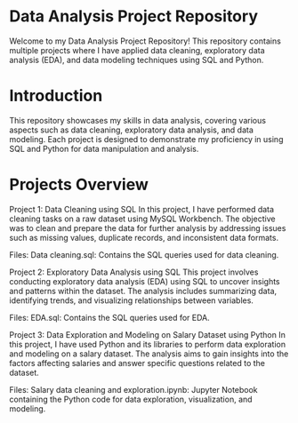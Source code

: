 # Data Analysis Project Repository

Welcome to my Data Analysis Project Repository! This repository contains multiple projects where I have applied data cleaning, exploratory data analysis (EDA), and data modeling techniques using SQL and Python.

# Introduction

This repository showcases my skills in data analysis, covering various aspects such as data cleaning, exploratory data analysis, and data modeling. Each project is designed to demonstrate my proficiency in using SQL and Python for data manipulation and analysis.

# Projects Overview

Project 1: Data Cleaning using SQL
In this project, I have performed data cleaning tasks on a raw dataset using MySQL Workbench. The objective was to clean and prepare the data for further analysis by addressing issues such as missing values, duplicate records, and inconsistent data formats.

Files: Data cleaning.sql: Contains the SQL queries used for data cleaning.

Project 2: Exploratory Data Analysis using SQL
This project involves conducting exploratory data analysis (EDA) using SQL to uncover insights and patterns within the dataset. The analysis includes summarizing data, identifying trends, and visualizing relationships between variables.

Files: EDA.sql: Contains the SQL queries used for EDA.

Project 3: Data Exploration and Modeling on Salary Dataset using Python
In this project, I have used Python and its libraries to perform data exploration and modeling on a salary dataset. The analysis aims to gain insights into the factors affecting salaries and answer specific questions related to the dataset.

Files: Salary data cleaning and exploration.ipynb: Jupyter Notebook containing the Python code for data exploration, visualization, and modeling.
